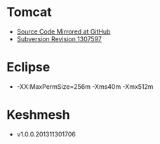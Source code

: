 # Tomcat

- [Source Code Mirrored at
  GitHub](https://github.com/reprogrammer/keshmesh-tomcat/tree/keshmesh)
- [Subversion Revision
  1307597](http://svn.apache.org/repos/asf/!svn/bc/1307597/tomcat/trunk/)

# Eclipse

- -XX:MaxPermSize=256m -Xms40m -Xmx512m

# Keshmesh

- v1.0.0.201311301706

